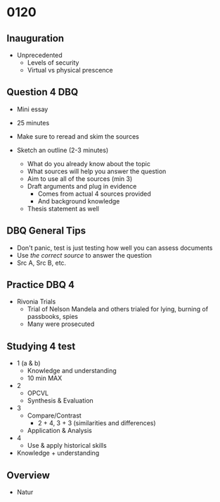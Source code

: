 # 0120

## Inauguration

- Unprecedented
  - Levels of security
  - Virtual vs physical prescence

## Question 4 DBQ

- Mini essay
- 25 minutes

- Make sure to reread and skim the sources
- Sketch an outline (2-3 minutes)
  - What do you already know about the topic
  - What sources will help you answer the question
  - Aim to use all of the sources (min 3)
  - Draft arguments and plug in evidence
    - Comes from actual 4 sources provided
    - And background knowledge
  - Thesis statement as well

## DBQ General Tips

- Don't panic, test is just testing how well you can assess documents
- Use _the correct source_ to answer the question
- Src A, Src B, etc.

## Practice DBQ 4

- Rivonia Trials
  - Trial of Nelson Mandela and others trialed for lying, burning of passbooks, spies
  - Many were prosecuted

## Studying 4 test

- 1 (a & b)
  - Knowledge and understanding
  - 10 min MAX
- 2
  - OPCVL
  - Synthesis & Evaluation
- 3
  - Compare/Contrast
    - 2 + 4, 3 + 3 (similarities and differences)
  - Application & Analysis
- 4
  - Use & apply historical skills
- Knowledge + understanding

## Overview
- Natur
